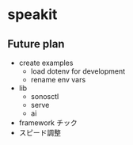 # speakit

## Future plan
- create examples
  - load dotenv for development
  - rename env vars
- lib
  - sonosctl
  - serve
  - ai
- framework チック
- スピード調整
